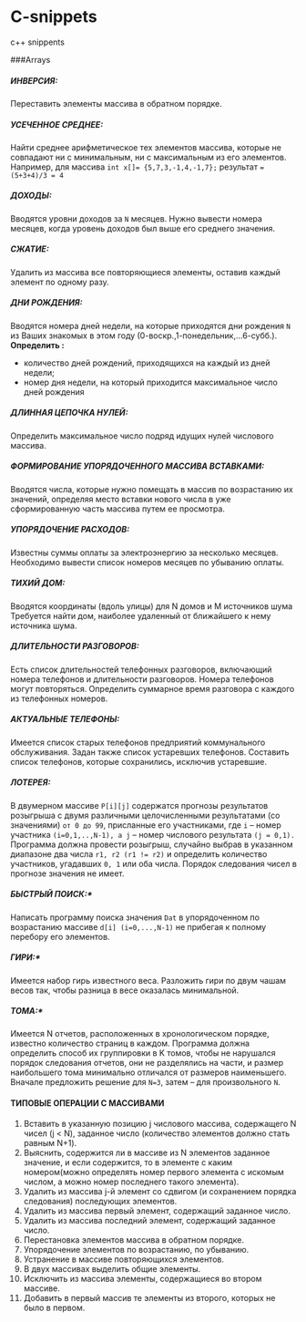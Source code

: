 # C-snippets
c++ snippents

###Arrays

##### **ИНВЕРСИЯ:**  
Переставить элементы массива в обратном порядке.
##### **УСЕЧЕННОЕ СРЕДНЕЕ:** 
Найти среднее арифметическое тех элементов массива, которые не совпадают ни с минимальным, ни с максимальным из его элементов. Например, для массива  ```int x[]= {5,7,3,-1,4,-1,7};``` результат ```= (5+3+4)/3 = 4```
##### **ДОХОДЫ:** 
Вводятся уровни доходов за ```N``` месяцев. Нужно вывести номера месяцев, когда уровень доходов был выше его среднего значения.
##### **СЖАТИЕ:** 
Удалить из массива все повторяющиеся элементы, оставив каждый элемент по одному разу.
##### **ДНИ РОЖДЕНИЯ:** 
Вводятся номера дней недели, на которые приходятся дни рождения ```N``` из Ваших знакомых в этом году (0-воскр.,1-понедельник,...6-субб.). **Определить :** 	 
  * количество дней рождений, приходящихся на каждый из дней недели; 	 
  * номер дня недели, на который приходится максимальное число дней рождения
##### **ДЛИННАЯ ЦЕПОЧКА НУЛЕЙ:** 
Определить максимальное число подряд идущих нулей числового массива.
##### **ФОРМИРОВАНИЕ УПОРЯДОЧЕННОГО МАССИВА ВСТАВКАМИ:**
Вводятся числа, которые нужно помещать в массив по возрастанию их значений, определяя место вставки нового числа в уже сформированную часть массива путем ее просмотра.
##### **УПОРЯДОЧЕНИЕ РАСХОДОВ:** 
Известны суммы оплаты за электроэнергию за несколько месяцев. Необходимо вывести список номеров месяцев по убыванию оплаты.
##### **ТИХИЙ ДОМ:** 
Вводятся координаты (вдоль улицы) для N домов и M источников шума Требуется найти дом, наиболее удаленный от ближайшего к нему источника шума.
##### **ДЛИТЕЛЬНОСТИ РАЗГОВОРОВ:** 
Есть список длительностей телефонных разговоров, включающий номера телефонов и длительности разговоров. Номера телефонов могут повторяться. Определить суммарное время разговора с каждого из телефонных номеров.
##### **АКТУАЛЬНЫЕ ТЕЛЕФОНЫ:** 
Имеется список старых телефонов предприятий коммунального обслуживания. Задан также список устаревших телефонов. Составить список телефонов, которые сохранились, исключив устаревшие.
##### **ЛОТЕРЕЯ:**  
В двумерном массиве ```P[i][j]``` содержатся прогнозы результатов розыгрыша с двумя различными целочисленными результатами (со значениями) ```от 0 до 99```, присланные его участниками, где ```i``` – номер участника ```(i=0,1,..,N-1), а j``` – номер числового результата ```(j = 0,1).``` Программа должна провести розыгрыш, случайно выбрав в указанном диапазоне два числа ```r1, r2 (r1 != r2)``` и определить количество участников, угадавших ```0, 1``` или оба числа. Порядок следования чисел в прогнозе значения не имеет.
##### **БЫСТРЫЙ ПОИСК:\***  
Написать программу поиска значения ```Dat``` в упорядоченном по возрастанию массиве ```d[i] (i=0,...,N-1)``` не прибегая к полному перебору его элементов.
##### **ГИРИ:\***  
Имеется набор гирь известного веса. Разложить гири по двум чашам весов так, чтобы разница в весе оказалась минимальной.
##### **ТОМА:\***  
Имеется N отчетов, расположенных в хронологическом порядке, известно количество страниц в каждом. Программа должна определить способ их группировки в K томов, чтобы не нарушался порядок следования отчетов, они не разделялись на части, и размер наибольшего тома минимально отличался от размеров наименьшего. Вначале предложить решение для ```N=3```, затем – для произвольного ```N```.


#### **ТИПОВЫЕ ОПЕРАЦИИ С МАССИВАМИ**
1. Вставить в указанную позицию j числового массива, содержащего N чисел 
(j < N), заданное число (количество элементов должно стать равным N+1).
2. Выяснить, содержится ли в массиве из N элементов заданное значение, и если содержится, то в элементе с каким номером(можно определять номер первого элемента с искомым числом, а можно номер последнего такого элемента).   
3. Удалить из массива j-й элемент со сдвигом (и сохранением порядка следования) последующих элементов.
4. Удалить из массива первый элемент, содержащий заданное число.
5. Удалить из массива последний элемент, содержащий заданное число.
6. Перестановка элементов массива в обратном порядке.
7. Упорядочение элементов по возрастанию, по убыванию.
8. Устранение в массиве повторяющихся элементов.
9. В двух массивах выделить общие элементы.
10. Исключить из массива элементы, содержащиеся во втором массиве.
11. Добавить в первый массив те элементы из второго, которых не было в первом. 

